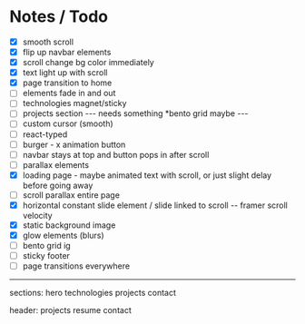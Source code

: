# Notes / Todo

- [x] smooth scroll
- [x] flip up navbar elements
- [x] scroll change bg color immediately
- [x] text light up with scroll
- [x] page transition to home
- [ ] elements fade in and out
- [ ] technologies magnet/sticky
- [ ] projects section --- needs something \*bento grid maybe ---
- [ ] custom cursor (smooth)
- [ ] react-typed
- [ ] burger - x animation button
- [ ] navbar stays at top and button pops in after scroll
- [ ] parallax elements
- [x] loading page - maybe animated text with scroll, or just slight delay before going away
- [ ] scroll parallax entire page
- [x] horizontal constant slide element / slide linked to scroll -- framer scroll velocity
- [x] static background image
- [x] glow elements (blurs)
- [ ] bento grid ig
- [ ] sticky footer
- [ ] page transitions everywhere

---

sections:
hero
technologies
projects
contact

header:
projects
resume
contact
